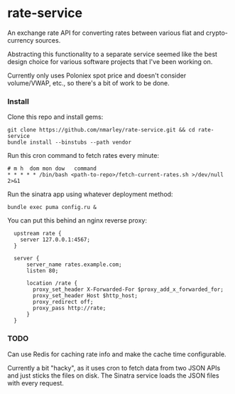 # rate-service

An exchange rate API for converting rates between various fiat and
crypto-currency sources.

Abstracting this functionality to a separate service seemed like the best
design choice for various software projects that I've been working on.

Currently only uses Poloniex spot price and doesn't consider volume/VWAP, etc.,
so there's a bit of work to be done.

### Install

Clone this repo and install gems:

    git clone https://github.com/nmarley/rate-service.git && cd rate-service
    bundle install --binstubs --path vendor

Run this cron command to fetch rates every minute:

    # m h  dom mon dow   command
    * * * * * /bin/bash <path-to-repo>/fetch-current-rates.sh >/dev/null 2>&1

Run the sinatra app using whatever deployment method:

    bundle exec puma config.ru &

You can put this behind an nginx reverse proxy:

      upstream rate {
        server 127.0.0.1:4567;
      }

      server {
          server_name rates.example.com;
          listen 80;

          location /rate {
            proxy_set_header X-Forwarded-For $proxy_add_x_forwarded_for;
            proxy_set_header Host $http_host;
            proxy_redirect off;
            proxy_pass http://rate;
          }
      }

### TODO

Can use Redis for caching rate info and make the cache time configurable.

Currently a bit "hacky", as it uses cron to fetch data from two JSON APIs and just sticks the files on disk. The Sinatra service loads the JSON files with every request.

